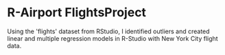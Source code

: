 # R-Airport FlightsProject
Using the 'flights' dataset from RStudio, I identified outliers and created linear and multiple regression models in R-Studio with New York City flight data.
